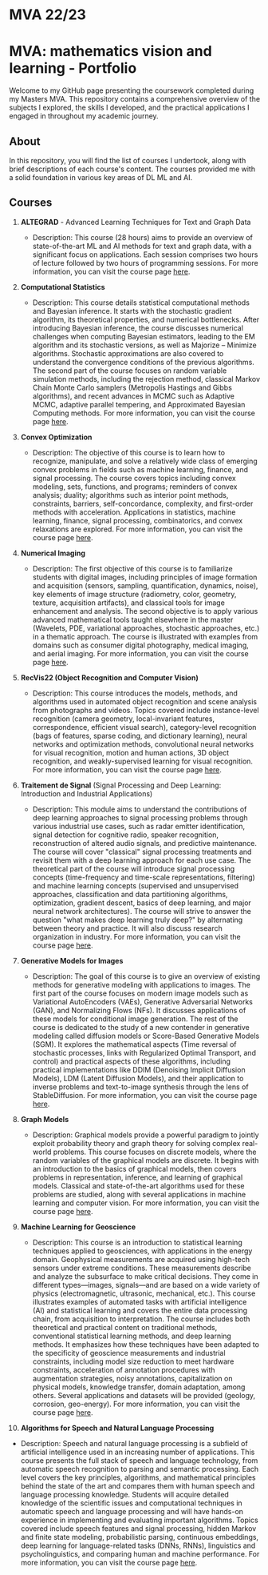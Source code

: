 # MVA 22/23


# MVA: mathematics vision and learning - Portfolio

  Welcome to my GitHub page presenting the coursework completed during my Masters MVA. This repository contains a comprehensive overview of the subjects I explored, the skills I developed, and the practical applications I engaged in throughout my academic journey.

## About

In this repository, you will find the list of courses I undertook, along with brief descriptions of each course's content. The courses provided me with a solid foundation in various key areas of DL ML and AI.

## Courses

1. **ALTEGRAD** - Advanced Learning Techniques for Text and Graph Data
   - Description: This course (28 hours) aims to provide an overview of state-of-the-art ML and AI methods for text and graph data, with a significant focus on applications. Each session comprises two hours of lecture followed by two hours of programming sessions. For more information, you can visit the course page [here](https://www.master-mva.com/cours/cat-advanced-learning-for-text-and-graph-data-altegrad/).

2. **Computational Statistics**
   - Description: This course details statistical computational methods and Bayesian inference. It starts with the stochastic gradient algorithm, its theoretical properties, and numerical bottlenecks. After introducing Bayesian inference, the course discusses numerical challenges when computing Bayesian estimators, leading to the EM algorithm and its stochastic versions, as well as Majorize – Minimize algorithms. Stochastic approximations are also covered to understand the convergence conditions of the previous algorithms. The second part of the course focuses on random variable simulation methods, including the rejection method, classical Markov Chain Monte Carlo samplers (Metropolis Hastings and Gibbs algorithms), and recent advances in MCMC such as Adaptive MCMC, adaptive parallel tempering, and Approximated Bayesian Computing methods. For more information, you can visit the course page [here](https://www.master-mva.com/cours/computational-statistics/).

3. **Convex Optimization**
   - Description: The objective of this course is to learn how to recognize, manipulate, and solve a relatively wide class of emerging convex problems in fields such as machine learning, finance, and signal processing. The course covers topics including convex modeling, sets, functions, and programs; reminders of convex analysis; duality; algorithms such as interior point methods, constraints, barriers, self-concordance, complexity, and first-order methods with acceleration. Applications in statistics, machine learning, finance, signal processing, combinatorics, and convex relaxations are explored. For more information, you can visit the course page [here](https://www.master-mva.com/cours/convex-optimization-and-applications-in-machine-learning/).

4. **Numerical Imaging**
   - Description: The first objective of this course is to familiarize students with digital images, including principles of image formation and acquisition (sensors, sampling, quantification, dynamics, noise), key elements of image structure (radiometry, color, geometry, texture, acquisition artifacts), and classical tools for image enhancement and analysis. The second objective is to apply various advanced mathematical tools taught elsewhere in the master (Wavelets, PDE, variational approaches, stochastic approaches, etc.) in a thematic approach. The course is illustrated with examples from domains such as consumer digital photography, medical imaging, and aerial imaging. For more information, you can visit the course page [here](https://www.master-mva.com/cours/introduction-a-limagerie-numerique/).


5. **RecVis22 (Object Recognition and Computer Vision)**
   - Description: This course introduces the models, methods, and algorithms used in automated object recognition and scene analysis from photographs and videos. Topics covered include instance-level recognition (camera geometry, local-invariant features, correspondence, efficient visual search), category-level recognition (bags of features, sparse coding, and dictionary learning), neural networks and optimization methods, convolutional neural networks for visual recognition, motion and human actions, 3D object recognition, and weakly-supervised learning for visual recognition. For more information, you can visit the course page [here](https://www.master-mva.com/cours/object-recognition-and-computer-vision/).


6. **Traitement de Signal** (Signal Processing and Deep Learning: Introduction and Industrial Applications)
   - Description: This module aims to understand the contributions of deep learning approaches to signal processing problems through various industrial use cases, such as radar emitter identification, signal detection for cognitive radio, speaker recognition, reconstruction of altered audio signals, and predictive maintenance. The course will cover "classical" signal processing treatments and revisit them with a deep learning approach for each use case. The theoretical part of the course will introduce signal processing concepts (time-frequency and time-scale representations, filtering) and machine learning concepts (supervised and unsupervised approaches, classification and data partitioning algorithms, optimization, gradient descent, basics of deep learning, and major neural network architectures). The course will strive to answer the question "what makes deep learning truly deep?" by alternating between theory and practice. It will also discuss research organization in industry. For more information, you can visit the course page [here](https://www.master-mva.com/cours/apprentissage-profond-et-traitement-du-signal-introduction-et-applications-industrielles/).

7. **Generative Models for Images**
   - Description: The goal of this course is to give an overview of existing methods for generative modeling with applications to images. The first part of the course focuses on modern image models such as Variational AutoEncoders (VAEs), Generative Adversarial Networks (GAN), and Normalizing Flows (NFs). It discusses applications of these models for conditional image generation. The rest of the course is dedicated to the study of a new contender in generative modeling called diffusion models or Score-Based Generative Models (SGM). It explores the mathematical aspects (Time reversal of stochastic processes, links with Regularized Optimal Transport, and control) and practical aspects of these algorithms, including practical implementations like DDIM (Denoising Implicit Diffusion Models), LDM (Latent Diffusion Models), and their application to inverse problems and text-to-image synthesis through the lens of StableDiffusion. For more information, you can visit the course page [here](https://www.master-mva.com/cours/modeles-generatifs-pour-l-image/).

8. **Graph Models**
   - Description: Graphical models provide a powerful paradigm to jointly exploit probability theory and graph theory for solving complex real-world problems. This course focuses on discrete models, where the random variables of the graphical models are discrete. It begins with an introduction to the basics of graphical models, then covers problems in representation, inference, and learning of graphical models. Classical and state-of-the-art algorithms used for these problems are studied, along with several applications in machine learning and computer vision. For more information, you can visit the course page [here](https://www.master-mva.com/cours/graphical-models/).


9. **Machine Learning for Geoscience**
   - Description: This course is an introduction to statistical learning techniques applied to geosciences, with applications in the energy domain. Geophysical measurements are acquired using high-tech sensors under extreme conditions. These measurements describe and analyze the subsurface to make critical decisions. They come in different types—images, signals—and are based on a wide variety of physics (electromagnetic, ultrasonic, mechanical, etc.). This course illustrates examples of automated tasks with artificial intelligence (AI) and statistical learning and covers the entire data processing chain, from acquisition to interpretation. The course includes both theoretical and practical content on traditional methods, conventional statistical learning methods, and deep learning methods. It emphasizes how these techniques have been adapted to the specificity of geoscience measurements and industrial constraints, including model size reduction to meet hardware constraints, acceleration of annotation procedures with augmentation strategies, noisy annotations, capitalization on physical models, knowledge transfer, domain adaptation, among others. Several applications and datasets will be provided (geology, corrosion, geo-energy). For more information, you can visit the course page [here](https://www.master-mva.com/cours/introduction-a-lapprentissage-statistique-pour-les-geosciences/).

10. **Algorithms for Speech and Natural Language Processing**
   - Description: Speech and natural language processing is a subfield of artificial intelligence used in an increasing number of applications. This course presents the full stack of speech and language technology, from automatic speech recognition to parsing and semantic processing. Each level covers the key principles, algorithms, and mathematical principles behind the state of the art and compares them with human speech and language processing knowledge. Students will acquire detailed knowledge of the scientific issues and computational techniques in automatic speech and language processing and will have hands-on experience in implementing and evaluating important algorithms. Topics covered include speech features and signal processing, hidden Markov and finite state modeling, probabilistic parsing, continuous embeddings, deep learning for language-related tasks (DNNs, RNNs), linguistics and psycholinguistics, and comparing human and machine performance. For more information, you can visit the course page [here](https://www.master-mva.com/cours/algorithms-for-speech-and-natural-language-processing/).





